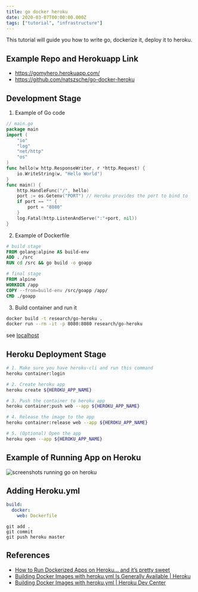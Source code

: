 ```yaml
---
title: go docker heroku
date: 2020-03-07T00:00:00.000Z
tags: ["tutorial", "infrastructure"]
---
```

This tutorial will guide you how to write go, dockerize it, deploy it to heroku.

<!--more-->

## Example Repo and Herokuapp Link

* https://gomyhero.herokuapp.com/
* https://github.com/natszsche/go-docker-heroku

## Development Stage

1. Example of Go code

```go
// main.go
package main
import (
	"io"
	"log"
	"net/http"
	"os"
)
func hello(w http.ResponseWriter, r *http.Request) {
	io.WriteString(w, "Hello World")
}
func main() {
	http.HandleFunc("/", hello)
	port := os.Getenv("PORT") // Heroku provides the port to bind to
	if port == "" {
		port = "8080"
	}
	log.Fatal(http.ListenAndServe(":"+port, nil))
}
```

2. Example of Dockerfile

```dockerfile
# build stage
FROM golang:alpine AS build-env
ADD . /src
RUN cd /src && go build -o goapp

# final stage
FROM alpine
WORKDIR /app
COPY --from=build-env /src/goapp /app/
CMD ./goapp
```

3. Build container and run it

```bash
docker build -t research/go-heroku .
docker run --rm -it -p 8080:8080 research/go-heroku
```

see [localhost](http://localhost:8080)

## Heroku Deployment Stage

```bash
# 1. Make sure you have heroku-cli and run this command
heroku container:login

# 2. Create heroku app
heroku create ${HEROKU_APP_NAME}

# 3. Push the container to heroku app
heroku container:push web --app ${HEROKU_APP_NAME}

# 4. Release the image to the app
heroku container:release web --app ${HEROKU_APP_NAME}

# 5. (Optional) Open the app
heroku open --app ${HEROKU_APP_NAME}
```

## Example of Running App on Heroku

![screenshots running go on heroku](/images/uploads/9ee2b7df-6c07-4b5e-bd23-e7a77c0d3f64.png "screenshots running go on heroku")

## Adding Heroku.yml

```yaml
build:
  docker:
    web: Dockerfile
```

```
git add .
git commit
git push heroku master
```

## References

* [How to Run Dockerized Apps on Heroku… and it’s pretty sweet](https://medium.com/travis-on-docker/how-to-run-dockerized-apps-on-heroku-and-its-pretty-great-76e07e610e22)
* [Building Docker Images with heroku.yml Is Generally Available | Heroku](https://blog.heroku.com/build-docker-images-heroku-yml)
* [Building Docker Images with heroku.yml | Heroku Dev Center](https://devcenter.heroku.com/articles/build-docker-images-heroku-yml)
